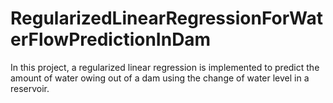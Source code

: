 # RegularizedLinearRegressionForWaterFlowPredictionInDam
In this project, a regularized linear regression is implemented to predict the amount of water owing out of a dam using the change of water level in a reservoir.
